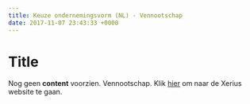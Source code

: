 ```yaml
---
title: Keuze ondernemingsvorm (NL) - Vennootschap
date: 2017-11-07 23:43:33 +0000
---
```

# Title

Nog geen **content** voorzien. Vennootschap.  Klik [hier](www.xerius.be) om naar de Xerius website te gaan.